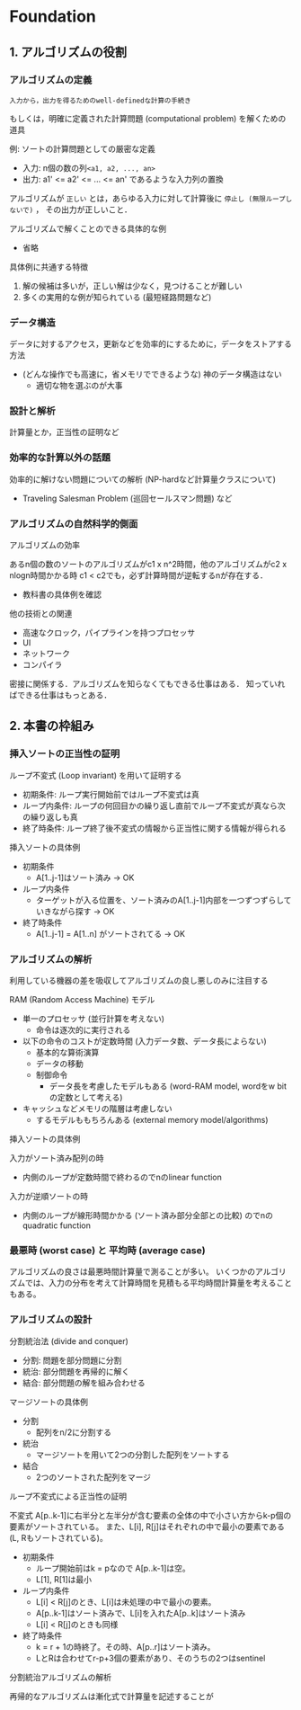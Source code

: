 # Foundation
## 1. アルゴリズムの役割

### アルゴリズムの定義
```
入力から，出力を得るためのwell-definedな計算の手続き
```

もしくは，明確に定義された計算問題 (computational problem) を解くための道具

例: ソートの計算問題としての厳密な定義

- 入力: n個の数の列`<a1, a2, ..., an>`
- 出力: a1' <= a2' <= ... <= an' であるような入力列の置換

アルゴリズムが `正しい` とは，あらゆる入力に対して計算後に `停止し (無限ループしないで)` ，
その出力が正しいこと．

アルゴリズムで解くことのできる具体的な例

- 省略


具体例に共通する特徴

1. 解の候補は多いが，正しい解は少なく，見つけることが難しい
2. 多くの実用的な例が知られている (最短経路問題など)

### データ構造

データに対するアクセス，更新などを効率的にするために，データをストアする方法
- (どんな操作でも高速に，省メモリでできるような) 神のデータ構造はない
  - 適切な物を選ぶのが大事

### 設計と解析

計算量とか，正当性の証明など

### 効率的な計算以外の話題

効率的に解けない問題についての解析 (NP-hardなど計算量クラスについて) 
- Traveling Salesman Problem (巡回セールスマン問題) など


### アルゴリズムの自然科学的側面

アルゴリズムの効率

あるn個の数のソートのアルゴリズムがc1 x n^2時間，他のアルゴリズムがc2 x nlogn時間かかる時
c1 < c2でも，必ず計算時間が逆転するnが存在する．

- 教科書の具体例を確認

他の技術との関連

- 高速なクロック，パイプラインを持つプロセッサ
- UI
- ネットワーク
- コンパイラ

密接に関係する．アルゴリズムを知らなくてもできる仕事はある．
知っていればできる仕事はもっとある．


## 2. 本書の枠組み
### 挿入ソートの正当性の証明

ループ不変式 (Loop invariant) を用いて証明する

- 初期条件: ループ実行開始前ではループ不変式は真
- ループ内条件: ループの何回目かの繰り返し直前でループ不変式が真なら次の繰り返しも真
- 終了時条件: ループ終了後不変式の情報から正当性に関する情報が得られる

挿入ソートの具体例

- 初期条件
  - A[1..j-1]はソート済み -> OK
- ループ内条件
  - ターゲットが入る位置を、ソート済みのA[1..j-1]内部を一つずつずらしていきながら探す -> OK
- 終了時条件
  - A[1..j-1] = A[1..n] がソートされてる -> OK
  
### アルゴリズムの解析

利用している機器の差を吸収してアルゴリズムの良し悪しのみに注目する

RAM (Random Access Machine) モデル

- 単一のプロセッサ (並行計算を考えない)
  - 命令は逐次的に実行される
- 以下の命令のコストが定数時間 (入力データ数、データ長によらない)
  - 基本的な算術演算
  - データの移動
  - 制御命令
    - データ長を考慮したモデルもある (word-RAM model, wordをw bitの定数として考える)
- キャッシュなどメモリの階層は考慮しない 
  - するモデルももちろんある (external memory model/algorithms)

挿入ソートの具体例

入力がソート済み配列の時
- 内側のループが定数時間で終わるのでnのlinear function

入力が逆順ソートの時
- 内側のループが線形時間かかる (ソート済み部分全部との比較) のでnのquadratic function

### 最悪時 (worst case) と 平均時 (average case)

アルゴリズムの良さは最悪時間計算量で測ることが多い。
いくつかのアルゴリズムでは、入力の分布を考えて計算時間を見積もる平均時間計算量を考えることもある。


### アルゴリズムの設計

分割統治法 (divide and conquer)
- 分割: 問題を部分問題に分割
- 統治: 部分問題を再帰的に解く
- 結合: 部分問題の解を組み合わせる

マージソートの具体例
- 分割
  - 配列をn/2に分割する
- 統治
  - マージソートを用いて2つの分割した配列をソートする
- 結合
  - 2つのソートされた配列をマージ


ループ不変式による正当性の証明

不変式
A[p..k-1]に右半分と左半分が含む要素の全体の中で小さい方からk-p個の要素がソートされている。
また、L[i], R[j]はそれぞれの中で最小の要素である (L, Rもソートされている)。

- 初期条件
  - ループ開始前はk = pなので A[p..k-1]は空。
  - L[1], R[1]は最小
- ループ内条件
  - L[i] < R[j]のとき、L[i]は未処理の中で最小の要素。
  - A[p..k-1]はソート済みで、L[i]を入れたA[p..k]はソート済み
  - L[i] < R[j]のときも同様
- 終了時条件
  - k = r + 1の時終了。その時、A[p..r]はソート済み。
  - LとRは合わせてr-p+3個の要素があり、そのうちの2つはsentinel
  

分割統治アルゴリズムの解析

再帰的なアルゴリズムは漸化式で計算量を記述することが

    
